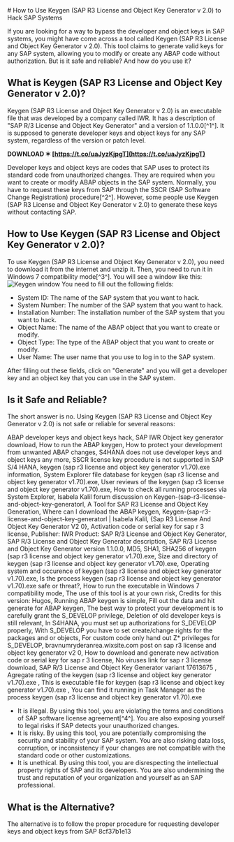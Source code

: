 
 <title>How to Use Keygen (SAP R3 License and Object Key Generator v 2.0) to Hack SAP Systems</title> 
# How to Use Keygen (SAP R3 License and Object Key Generator v 2.0) to Hack SAP Systems
 
If you are looking for a way to bypass the developer and object keys in SAP systems, you might have come across a tool called Keygen (SAP R3 License and Object Key Generator v 2.0). This tool claims to generate valid keys for any SAP system, allowing you to modify or create any ABAP code without authorization. But is it safe and reliable? And how do you use it?
 
## What is Keygen (SAP R3 License and Object Key Generator v 2.0)?
 
Keygen (SAP R3 License and Object Key Generator v 2.0) is an executable file that was developed by a company called IWR. It has a description of "SAP R/3 License and Object Key Generator" and a version of 1.1.0.0[^1^]. It is supposed to generate developer keys and object keys for any SAP system, regardless of the version or patch level.
 
**DOWNLOAD ✶ [https://t.co/uaJyzKjpgT](https://t.co/uaJyzKjpgT)**


 
Developer keys and object keys are codes that SAP uses to protect its standard code from unauthorized changes. They are required when you want to create or modify ABAP objects in the SAP system. Normally, you have to request these keys from SAP through the SSCR (SAP Software Change Registration) procedure[^2^]. However, some people use Keygen (SAP R3 License and Object Key Generator v 2.0) to generate these keys without contacting SAP.
 
## How to Use Keygen (SAP R3 License and Object Key Generator v 2.0)?
 
To use Keygen (SAP R3 License and Object Key Generator v 2.0), you need to download it from the internet and unzip it. Then, you need to run it in Windows 7 compatibility mode[^3^]. You will see a window like this:
 ![Keygen window](https://www.saptechnicalguru.com/wp-content/uploads/2019/01/keygen.jpg) 
You need to fill out the following fields:
 
- System ID: The name of the SAP system that you want to hack.
- System Number: The number of the SAP system that you want to hack.
- Installation Number: The installation number of the SAP system that you want to hack.
- Object Name: The name of the ABAP object that you want to create or modify.
- Object Type: The type of the ABAP object that you want to create or modify.
- User Name: The user name that you use to log in to the SAP system.

After filling out these fields, click on "Generate" and you will get a developer key and an object key that you can use in the SAP system.
 
## Is it Safe and Reliable?
 
The short answer is no. Using Keygen (SAP R3 License and Object Key Generator v 2.0) is not safe or reliable for several reasons:
 
ABAP developer keys and object keys hack,  SAP IWR Object key generator download,  How to run the ABAP keygen,  How to protect your development from unwanted ABAP changes,  S4HANA does not use developer keys and object keys any more,  SSCR license key procedure is not supported in SAP S/4 HANA,  keygen (sap r3 license and object key generator v1.70).exe information,  System Explorer file database for keygen (sap r3 license and object key generator v1.70).exe,  User reviews of the keygen (sap r3 license and object key generator v1.70).exe,  How to check all running processes via System Explorer,  Isabela Kalil forum discussion on Keygen-(sap-r3-license-and-object-key-generatorl,  A Tool for SAP R3 License and Object Key Generation,  Where can I download the ABAP keygen,  Keygen-(sap-r3-license-and-object-key-generatorl | Isabela Kalil,  {Sap R3 License And Object Key Generator V2 0},  Activation code or serial key for sap r 3 license,  Publisher: IWR Product: SAP R/3 License and Object Key Generator,  SAP R/3 License and Object Key Generator description,  SAP R/3 License and Object Key Generator version 1.1.0.0,  MD5, SHA1, SHA256 of keygen (sap r3 license and object key generator v1.70).exe,  Size and directory of keygen (sap r3 license and object key generator v1.70).exe,  Operating system and occurence of keygen (sap r3 license and object key generator v1.70).exe,  Is the process keygen (sap r3 license and object key generator v1.70).exe safe or threat?,  How to run the executable in Windows 7 compatibility mode,  The use of this tool is at your own risk,  Credits for this version: Hugos,  Running ABAP keygen is simple,  Fill out the data and hit generate for ABAP keygen,  The best way to protect your development is to carefully grant the S\_DEVELOP privilege,  Deletion of old developer keys is still relevant,  In S4HANA, you must set up authorizations for S\_DEVELOP properly,  With S\_DEVELOP you have to set create/change rights for the packages and or objects,  For custom code only hand out Z\* privileges for S\_DEVELOP,  bravnumryderanrea.wixsite.com post on sap r3 license and object key generator v2 0,  How to download and generate new activation code or serial key for sap r 3 license,  No viruses link for sap r 3 license download,  SAP R/3 License and Object Key Generator variant 17613675 ,  Agregate rating of the keygen (sap r3 license and object key generator v1.70).exe ,  This is executable file for keygen (sap r3 license and object key generator v1.70).exe ,  You can find it running in Task Manager as the process keygen (sap r3 license and object key generator v1.70).exe

- It is illegal. By using this tool, you are violating the terms and conditions of SAP software license agreement[^4^]. You are also exposing yourself to legal risks if SAP detects your unauthorized changes.
- It is risky. By using this tool, you are potentially compromising the security and stability of your SAP system. You are also risking data loss, corruption, or inconsistency if your changes are not compatible with the standard code or other customizations.
- It is unethical. By using this tool, you are disrespecting the intellectual property rights of SAP and its developers. You are also undermining the trust and reputation of your organization and yourself as an SAP professional.

## What is the Alternative?
 
The alternative is to follow the proper procedure for requesting developer keys and object keys from SAP
 8cf37b1e13
 
